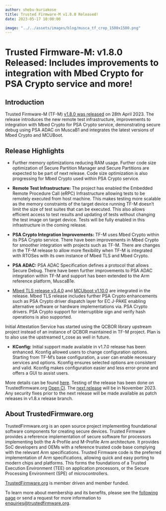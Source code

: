```yaml
---
author: shebu-kuriakose
title: Trusted Firmware-M v1.8.0 Released!
date: 2023-05-17 10:00:00

image: "../../assets/images/blog/musca_tf_crop_1500x1500.png"
---
```


# **Trusted Firmware-M: v1.8.0 Released: Includes improvements to integration with Mbed Crypto for PSA Crypto service and more!**

## Introduction

Trusted Firmware-M (TF-M) [v1.8.0 was released](https://git.trustedfirmware.org/TF-M/trusted-firmware-m.git/tag/?h=TF-Mv1.8.0) on 28th April 2023. The release introduces the new
remote test infrastructure, improvements to integration with Mbed Crypto for PSA Crypto service,
demonstrating secure debug using PSA ADAC on MuscaB1 and integrates the latest versions of Mbed
Crypto and MCUBoot.

## Release Highlights

- Further memory optimizations reducing RAM usage. Further code size optimization of Secure
  Partition Manager and Secure Partitions are expected to be part of next release. Code size
  optimization is also progressing for Mbed Crypto used within PSA Crypto service.

- **Remote Test Infrastructure:** The project has enabled the Embedded Remote Procedure Call (eRPC)
  Infrastructure allowing tests to be remotely executed from host machine. This makes testing more
  scalable as the memory constraints of the target device running TF-M doesn’t limit the size of test
  suites that can be executed. This also allows efficient access to test results and updating of tests
  without changing the test image on target device. Tests will be fully enabled in this infrastructure in
  the coming release.

- **PSA Crypto Integration Improvements:** TF-M uses Mbed Crypto within its PSA Crypto service. There
  have been improvements in Mbed Crypto for smoother integration with projects such as TF-M.
  There are changes in the TF-M release to allow more flexibility when TF-M is integrated with RTOSes
  with its own instance of Mbed TLS and Mbed Crypto.

- **PSA ADAC:** PSA ADAC Specification defines a protocol that allows Secure Debug. There have been
  further improvements to PSA ADAC integration within TF-M and support has been extended to the
  Arm reference platform, MuscaB1e.

- [Mbed TLS release v3.4.0](https://www.trustedfirmware.org/blog/MBed-TLS-3-4-0/) and [MCUboot v1.10.0](https://docs.mcuboot.com/release-notes.html#version-1100) are integrated in the release. Mbed TLS release
  includes further PSA Crypto enhancements such as PSA Crypto driver dispatch layer for EC J-PAKE
  enabling alternative software or hardware implementations via. PSA Crypto drivers. PSA Crypto
  support for interruptible sign and verify hash operations is also supported.

Initial Attestation Service has started using the QCBOR library upstream project instead of an
instance of QCBOR maintained in TF-M project. Plan is to also use the upstreamed t_cose as well in
future.

- **KConfig:** Initial support made available in v1.7.0 release has been enhanced. Kconfig allowed users
  to change configuration options. Starting from TF-M’s base configuration, a user can enable
  necessary services and options. Kconfig ensures selected options are consistent and valid. Kconfig
  makes configuration easier and less error-prone and offers a GUI to assist users.

More details can be found [here](https://tf-m-user-guide.trustedfirmware.org/releases/1.8.0.html). Testing of the release has been done on Trustedfirmware.org [Open CI](https://ci.trustedfirmware.org/).
The [next release](https://tf-m-user-guide.trustedfirmware.org/releases/index.html#future-release-plans) will be in November 2023. Any security fixes prior to the next release will be made
available as patch releases in v1.8.x release branch.

## About TrustedFirmware.org

TrustedFirmware.org is an open source project implementing foundational software components for creating secure devices. Trusted Firmware provides a reference implementation of secure software for processors implementing both the A-Profile and M-Profile Arm architecture. It provides SoC developers and OEMs with a reference trusted code base complying with the relevant Arm specifications. Trusted Firmware code is the preferred implementation of Arm specifications, allowing quick and easy porting to modern chips and platforms. This forms the foundations of a Trusted Execution Environment (TEE) on application processors, or the Secure Processing Environment (SPE) of microcontrollers.

[TrustedFirmware.org](https://www.trustedfirmware.org) is member driven and member funded.

To learn more about membership and its benefits, please see the [following page](https://www.trustedfirmware.org/about) or send a request for more information to enquiries@trustedfirmware.org.
